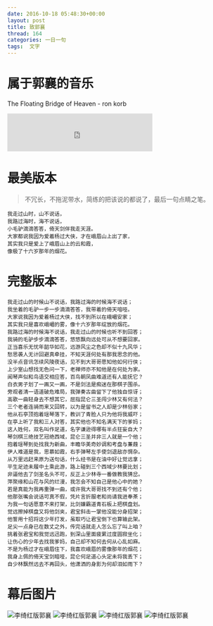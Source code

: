 ```yaml
---
date: 2016-10-18 05:48:30+00:00
layout: post
title: 致郭襄
thread: 164
categories: 一日一句
tags:  文字
---
```


# 属于郭襄的音乐
The Floating Bridge of Heaven - ron korb

<iframe frameborder="no" border="0" marginwidth="0" marginheight="0" width=330 height=86 src="http://music.163.com/outchain/player?type=2&id=1877038&auto=1&height=66"></iframe>

# 最美版本
> 不冗长，不拖泥带水，简练的把该说的都说了，最后一句点睛之笔。

```
我走过山时，山不说话，  
我路过海时，海不说话，  
小毛驴滴滴答答，倚天剑伴我走天涯。  
大家都说我因为爱着杨过大侠，才在峨眉山上出了家，  
其实我只是爱上了峨眉山上的云和霞，  
像极了十六岁那年的烟花。  
```
# 完整版本

```
我走过山的时候山不说话，我路过海的时候海不说话；
我坐着的毛驴一步一步滴滴答答，我带着的倚天喑哑。
大家说我因为爱着杨过大侠，找不到所以在峨嵋安家；
其实我只是喜欢峨嵋的雾，像十六岁那年绽放的烟花。
我路过海的时候海不说话，我走过山的时候也听不到回答；
我骑的毛驴步步滴滴答答，悠悠飘向远处可从不想要回家。
正当喜乐无忧年韶华如花，远游风尘之色却不似十九风华；
愁思袭人无计回避真牵挂，不知天涯何处有那我思念的他。
没半点音讯怎续风陵夜话，见不到大哥哥愿知他如何行侠；
上少室山想找无色问一下，老禅师亦不知他是在何处为家。
闻琴声似和鸟语交相应答，百鸟朝凤曲难道还有人能抚它？
白衣男子划了一画又一画，不是剑法是痴迷在那棋子围杀。
旁观者清一语道破危难局，我弹奏古曲留下了他独自惊讶；
高歌一曲轻身去不想其它，屈指昆仑三圣闯少林又有何法？
三个老者连骑而来又回转，以为是留书之人却是少林俗家；
他从石亭顶抱着瑶琴落下，教训了青脸人只为他将我威吓；
在亭上听了我和三人对答，其实他也不知名满天下的爹妈；
这人姓何，双名叫作足道，名字谦逊得哪有半点狂妄自大？
琴剑棋三绝技艺冠绝西域，昆仑三圣并非三人就是一个他；
抱着瑶琴到处找我为新曲，丰瞻华美奇妙调和考盘与蒹葭；
伊人难道是我，思慕如霞，右手弹琴左手使剑退敌亦惆杂。
从万里远赶来原为送句话，什么经书是在油中好让觉远拿；
平生足迹未履中土乘此游，路上碰到三个西域少林要比划；
非逼他去了剑圣名头不可，反正上少林寺一番做教我猜岔。
萍聚缘和山花与风的烂漫，我怎会不知自己是他心中的她？
若是真能为我再重弹一曲，或许我大哥哥找不到还有个他；
他那张嘴会说话可真不假，凭片言折服老和尚请我进奉茶；
为我一句话愿意不来打架，比剑嫌霸道青石板上把棋盘划。
觉远擦掉棋盘又将他剑夹，君宝斜击一掌他没能分身招架；
他誓用十招将这少年打发，虽取巧让君宝倒下也算输此架。
足尖一点身已在数丈之外，传完话就走人怎么忘了叫上咱？
挑着张君宝和我觉远迅跑，到深山里面疲累过度圆寂坐化；
让伤心的少年去找我爹妈，自己却不知何去何从心乱如麻。
不是为杨过才在峨眉住下，我喜欢峨眉的雾像那年的烟花；
我身上佩的倚天宝剑暗哑，昆仑何足道心头定未将我丢下；
自少林飘然远去不再回头，他潇洒的身影为何却泪如雨下？
```

# 幕后图片
![李绮红版郭襄](/assets/guoxiang1.jpg) ![李绮红版郭襄](/assets/guoxiang2.jpg)
![李绮红版郭襄](/assets/guoxiang3.jpg) ![李绮红版郭襄](/assets/guoxiang4.jpg)




